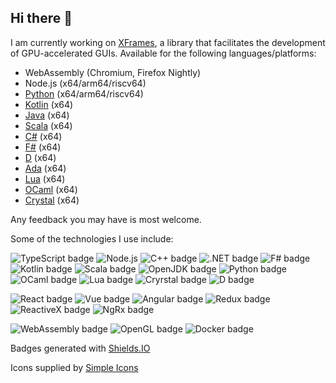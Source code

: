 ## Hi there 👋

I am currently working on [XFrames](https://github.com/xframes-project/xframes), a library that facilitates the development of GPU-accelerated GUIs. Available for the following languages/platforms:

- WebAssembly (Chromium, Firefox Nightly)
- Node.js (x64/arm64/riscv64)
- [Python](https://github.com/xframes-project/xframes-python) (x64/arm64/riscv64)
- [Kotlin](https://github.com/xframes-project/xframes-kotlin) (x64)
- [Java](https://github.com/xframes-project/xframes-java) (x64)
- [Scala](https://github.com/xframes-project/xframes-scala) (x64)
- [C#](https://github.com/xframes-project/xframes-csharp) (x64)
- [F#](https://github.com/xframes-project/xframes-fsharp) (x64)
- [D](https://github.com/xframes-project/xframes-dlang) (x64)
- [Ada](https://github.com/xframes-project/xframes-ada) (x64)
- [Lua](https://github.com/xframes-project/xframes-lua) (x64)
- [OCaml](https://github.com/xframes-project/xframes-ada) (x64)
- [Crystal](https://github.com/xframes-project/xframes-crystal) (x64)

Any feedback you may have is most welcome.

Some of the technologies I use include:

![TypeScript badge](https://img.shields.io/badge/-TypeScript-3178c6?logo=typescript&logoColor=white&logoSize=25)
![Node.js](https://img.shields.io/badge/-Node.js-80BD02?logo=nodedotjs&logoColor=black)
![C++ badge](https://img.shields.io/badge/-C++-0180CD?logo=cplusplus&logoColor=white&logoSize=25)
![.NET badge](https://img.shields.io/badge/-.NET-512BD4?logo=dotnet&logoColor=white&logoSize=25)
![F# badge](https://img.shields.io/badge/-F%23-378BBA?logo=fsharp&logoColor=white)
![Kotlin badge](https://img.shields.io/badge/-Kotlin-B521E8?logo=kotlin&logoColor=white&logoSize=25)
![Scala badge](https://img.shields.io/badge/-Scala-E02023?logo=scala&logoColor=white&logoSize=25)
![OpenJDK badge](https://img.shields.io/badge/-Java-056378?logo=openjdk&logoColor=black)
![Python badge](https://img.shields.io/badge/-Python-FEC007?logo=python&logoColor=0176BC&logoSize=25)
![OCaml badge](https://img.shields.io/badge/-OCaml-EC6813?logo=ocaml&logoColor=484444&logoSize=25)
![Lua badge](https://img.shields.io/badge/-Lua-2C2D72?logo=lua&logoColor=FFFFFF&logoSize=25)
![Cryrstal badge](https://img.shields.io/badge/-Crystal-000000?logo=crystal&logoColor=FFFFFF&logoSize=25)
![D badge](https://img.shields.io/badge/-Dlang-B03931?logo=d&logoColor=FFFFFF&logoSize=25)


![React badge](https://img.shields.io/badge/-ReactJs-61DAFB?logo=react&logoColor=black&logoWidth=25)
![Vue badge](https://img.shields.io/badge/-Vue.js-35495E?logo=vuedotjs&logoColor=41B883)
![Angular badge](https://img.shields.io/badge/-Angular-C64638?logo=vuedotjs&logoColor=white)
![Redux badge](https://img.shields.io/badge/-Redux-764ABC?logo=redux&logoColor=white)
![ReactiveX badge](https://img.shields.io/badge/-ReactiveX-E60090?logo=reactivex&logoColor=white)
![NgRx badge](https://img.shields.io/badge/-NgRx-4C2075?logo=reactivex&logoColor=white)

![WebAssembly badge](https://img.shields.io/badge/-WebAssembly-654FF0?logo=webassembly&logoColor=white)
![OpenGL badge](https://img.shields.io/badge/-OpenGL-5487B2?logo=opengl&logoColor=white)
![Docker badge](https://img.shields.io/badge/-Docker-2597EE?logo=docker&logoColor=black)

Badges generated with [Shields.IO](https://shields.io/badges)

Icons supplied by [Simple Icons](https://simpleicons.org/)
